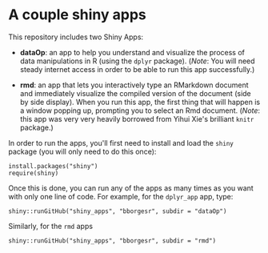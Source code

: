 A couple shiny apps
=====

This repository includes two Shiny Apps:
- **dataOp**: an app to help you understand and visualize the process of data manipulations in R (using the `dplyr` package). (_Note_: You will need steady internet access in order to be able to run this app successfully.)

- **rmd**: an app that lets you interactively type an RMarkdown document and immediately visualize the compiled version of the document (side by side display). When you run this app, the first thing that will happen is a window popping up, prompting you to select an Rmd document. (_Note_: this app was very very heavily borrowed from Yihui Xie's brilliant `knitr` package.)

In order to run the apps, you'll first need to install and load the `shiny` package (you will only need to do this once):

```{r}
install.packages("shiny")
require(shiny)
```

Once this is done, you can run any of the apps as many times as you want with only one line of code. For example, for the `dplyr_app` app, type:

```{r}
shiny::runGitHub("shiny_apps", "bborgesr", subdir = "dataOp")
```

Similarly, for the `rmd` apps

```{r}
shiny::runGitHub("shiny_apps", "bborgesr", subdir = "rmd")
```
